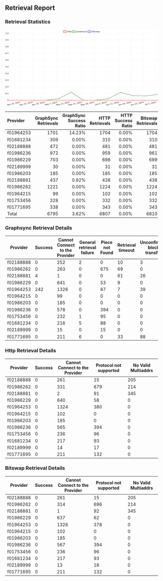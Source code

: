 ## Retrieval Report
### Retrieval Statistics
<img src="https://raw.githubusercontent.com/data-preservation-programs/filplus-checker-assets/main/filecoin-project/filecoin-plus-large-datasets/issues/1016/1688701650817.png"/>

| Provider  | GraphSync Retrievals | GraphSync Success Ratio | HTTP Retrievals | HTTP Success Ratio | Bitswap Retrievals | Bitswap Success Ratio |
| :-------- | -------------------: | ----------------------: | --------------: | -----------------: | -----------------: | --------------------: |
| f01964253 |                 1701 |                  14.23% |            1704 |              0.00% |               1704 |                 0.00% |
| f01681234 |                  309 |                   0.00% |             310 |              0.00% |                310 |                 0.00% |
| f02188888 |                  472 |                   0.00% |             481 |              0.00% |                481 |                 0.00% |
| f01986236 |                  972 |                   0.00% |             959 |              0.00% |                961 |                 0.00% |
| f01986229 |                  703 |                   0.00% |             698 |              0.00% |                699 |                 0.00% |
| f02189999 |                   30 |                   0.00% |              31 |              0.00% |                 31 |                 0.00% |
| f01986203 |                  185 |                   0.00% |             185 |              0.00% |                185 |                 0.00% |
| f02188881 |                  437 |                   0.92% |             438 |              0.00% |                438 |                 0.00% |
| f01986262 |                 1221 |                   0.00% |            1224 |              0.00% |               1224 |                 0.00% |
| f01964215 |                   99 |                   0.00% |             102 |              0.00% |                102 |                 0.00% |
| f01753456 |                  328 |                   0.00% |             332 |              0.00% |                332 |                 0.00% |
| f01771695 |                  338 |                   0.00% |             343 |              0.00% |                343 |                 0.00% |
| Total     |                 6795 |                   3.62% |            6807 |              0.00% |               6810 |                 0.00% |

### Graphsync Retrieval Details
| Provider  | Success | Cannot Connect to the Provider | General retrieval failure | Piece not Found | Retrieval timeout | Unconfirmed block transfer | No Valid Multiaddrs |
| --------- | ------- | ------------------------------ | ------------------------- | --------------- | ----------------- | -------------------------- | ------------------- |
| f02188888 | 0       | 252                            | 2                         | 0               | 10                | 3                          | 205                 |
| f01986262 | 0       | 263                            | 0                         | 675             | 69                | 0                          | 214                 |
| f02188881 | 4       | 1                              | 0                         | 0               | 61                | 26                         | 345                 |
| f01986229 | 0       | 641                            | 0                         | 53              | 9                 | 0                          | 0                   |
| f01964253 | 242     | 1326                           | 0                         | 87              | 7                 | 39                         | 0                   |
| f01964215 | 0       | 99                             | 0                         | 0               | 0                 | 0                          | 0                   |
| f01986203 | 0       | 185                            | 0                         | 0               | 0                 | 0                          | 0                   |
| f01986236 | 0       | 578                            | 0                         | 394             | 0                 | 0                          | 0                   |
| f01753456 | 0       | 232                            | 1                         | 95              | 0                 | 0                          | 0                   |
| f01681234 | 0       | 216                            | 5                         | 88              | 0                 | 0                          | 0                   |
| f02189999 | 0       | 15                             | 0                         | 15              | 0                 | 0                          | 0                   |
| f01771695 | 0       | 211                            | 6                         | 0               | 33                | 88                         | 0                   |

### Http Retrieval Details
| Provider  | Success | Cannot Connect to the Provider | Protocol not supported | No Valid Multiaddrs |
| --------- | ------- | ------------------------------ | ---------------------- | ------------------- |
| f02188888 | 0       | 261                            | 15                     | 205                 |
| f01986262 | 0       | 331                            | 679                    | 214                 |
| f02188881 | 0       | 2                              | 91                     | 345                 |
| f01986229 | 0       | 640                            | 58                     | 0                   |
| f01964253 | 0       | 1324                           | 380                    | 0                   |
| f01964215 | 0       | 102                            | 0                      | 0                   |
| f01986203 | 0       | 185                            | 0                      | 0                   |
| f01986236 | 0       | 565                            | 394                    | 0                   |
| f01753456 | 0       | 236                            | 96                     | 0                   |
| f01681234 | 0       | 217                            | 93                     | 0                   |
| f02189999 | 0       | 14                             | 17                     | 0                   |
| f01771695 | 0       | 211                            | 132                    | 0                   |

### Bitswap Retrieval Details
| Provider  | Success | Cannot Connect to the Provider | Protocol not supported | No Valid Multiaddrs |
| --------- | ------- | ------------------------------ | ---------------------- | ------------------- |
| f02188888 | 0       | 261                            | 15                     | 205                 |
| f01986262 | 0       | 314                            | 696                    | 214                 |
| f02188881 | 0       | 1                              | 92                     | 345                 |
| f01986229 | 0       | 637                            | 62                     | 0                   |
| f01964253 | 0       | 1326                           | 378                    | 0                   |
| f01964215 | 0       | 102                            | 0                      | 0                   |
| f01986203 | 0       | 185                            | 0                      | 0                   |
| f01986236 | 0       | 567                            | 394                    | 0                   |
| f01753456 | 0       | 236                            | 96                     | 0                   |
| f01681234 | 0       | 217                            | 93                     | 0                   |
| f02189999 | 0       | 13                             | 18                     | 0                   |
| f01771695 | 0       | 211                            | 132                    | 0                   |
